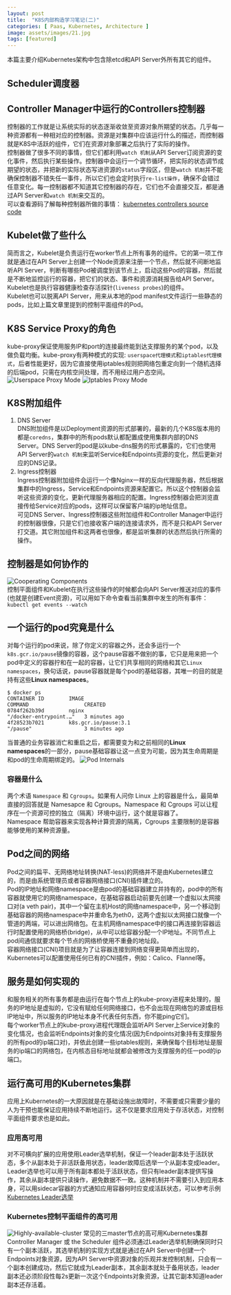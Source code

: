 ```yaml
---
layout: post
title:  "K8S内部构造学习笔记(二)"
categories: [ Paas, Kubernetes, Architecture ]
image: assets/images/21.jpg
tags: [featured]
---
```


本篇主要介绍Kubernetes架构中包含除etcd和API Server外所有其它的组件。

## Scheduler调度器

## Controller Manager中运行的Controllers控制器

控制器的工作就是让系统实际的状态逐渐收敛至资源对象所期望的状态。几乎每一种资源都有一种相对应的控制器。资源是对集群中应该运行什么的描述，而控制器就是K8S中活跃的组件，它们在资源对象部署之后执行了实际的操作。  
控制器做了很多不同的事情，但它们都利用`watch 机制`从API Server订阅资源的变化事件，然后执行某些操作。控制器中会运行一个调节循环，把实际的状态调节成期望的状态，并把新的实际状态写进资源的`status`字段区，但是`watch 机制`并不能确保控制器不错失任一事件，所以它们也会定时执行`re-list操作`，确保不会错过任意变化。每一控制器都不知道其它控制器的存在，它们也不会直接交互，都是通过API Server和`watch 机制`来交互的。  
可以查看源码了解每种控制器所做的事情：
[kubernetes controllers source code]( https://github.com/kubernetes/kubernetes/blob/master/pkg/controller)

## Kubelet做了些什么

简而言之，Kubelet是负责运行在worker节点上所有事务的组件。它的第一项工作就是通过在API Server上创建一个Node资源来注册一个节点，然后就不间断地监听API Server，判断有哪些Pod被调度到该节点上，启动这些Pod的容器，然后就是不断地监控运行的容器，把它们的状态、事件和资源消耗报告给API Server。Kubelet也是执行容器健康检查存活探针(`liveness probes`)的组件。  
Kubelet也可以脱离API Server，用来从本地的pod manifest文件运行一些静态的pods，比如上篇文章里提到的控制平面组件的Pod。

## K8S Service Proxy的角色

kube-proxy保证使用服务IP和port的连接最终能到达支撑服务的某个pod，以及做负载均衡。kube-proxy有两种模式的实现: `userspace代理模式`和`iptables代理模式`，后者性能更好，因为它直接使用iptables规则把网络包重定向到一个随机选择的后端pod，只需在内核空间处理，而不用经过用户态空间。
![Userspace Proxy Mode](/assets/images/kubernetes-kube-proxy-userspace.png)
![Iptables Proxy Mode](/assets/images/kubernetes-kube-proxy-iptables.png)

## K8S附加组件

1. DNS Server  
DNS附加组件是以Deployment资源的形式部署的，最新的几个K8S版本用的都是`coredns`，集群中的所有pods默认都配置成使用集群内部的DNS Server。DNS Server的pod是以kube-dns服务的形式暴露的，它们也使用API Server的`watch 机制`来监听Service和Endpoints资源的变化，然后更新对应的DNS记录。
2. Ingress控制器  
Ingress控制器附加组件会运行一个像Nginx一样的反向代理服务器，然后根据集群中的Ingress，Service和Endpoints资源来配置它。所以这个控制器会监听这些资源的变化，更新代理服务器相应的配置。Ingress控制器会把浏览直接传给Service对应的pods，这样可以保留客户端的ip地址信息。  
可见DNS Server、Ingress控制器这些附加组件和Controller Manager中运行的控制器很像，只是它们也接收客户端的连接请求外，而不是只和API Server打交道。其它附加组件和这两者也很像，都是监听集群的状态然后执行所需的操作。  

## 控制器是如何协作的

![Cooperating Components](/assets/images/kubernetes-components-cooperate.png)  
控制平面组件和Kubelet在执行这些操作的时候都会向API Server推送对应的事件(也就是创建Event资源)，可以用如下命令查看当前集群中发生的所有事件：`kubectl get events --watch`

## 一个运行的pod究竟是什么

对每个运行的pod来说，除了你定义的容器之外，还会多运行一个`k8s.gcr.io/pause`镜像的容器，这个pause容器不做别的事，它只是用来把一个pod中定义的容器拧和在一起的容器，让它们共享相同的网络和其它`Linux namespaces`，换句话说，pause容器就是每个pod的基础容器，其唯一的目的就是持有这些**Linux namespaces**。

```shell
$ docker ps
CONTAINER ID        IMAGE                                                                           COMMAND                  CREATED
0784f262b39d        nginx                                                                           "/docker-entrypoint.…"   3 minutes ago
4f28523b7021        k8s.gcr.io/pause:3.1                                                            "/pause"                 3 minutes ago
```

当普通的业务容器消亡和重启之后，都需要变为和之前相同的**Linux namespaces**的一部分，pause基础容器让这一点变为可能，因为其生命周期是和pod的生命周期绑定的。
![Pod Internals](/assets/images/kubernetes-pod-internals.png)

### 容器是什么

两个术语 `Namespace` 和 `Cgroups`。如果有人问你 Linux 上的容器是什么，最简单直接的回答就是 Namesapce 和 Cgroups。Namespace 和 Cgroups 可以让程序在一个资源可控的独立（隔离）环境中运行，这个就是容器了。  
Namespace 帮助容器来实现各种计算资源的隔离，Cgroups 主要限制的是容器能够使用的某种资源量。

## Pod之间的网络

Pod之间的扁平、无网络地址转换(NAT-less)的网络并不是由Kubernetes建立的，而是由系统管理员或者容器网络接口(CNI)插件建立的。  
Pod的IP地址和网络namespace是由pod的基础容器建立并持有的，pod中的所有容器就使用它的网络namespace，在基础容器启动前要先创建一个虚拟以太网接口对(a veth pair)，其中一个留在主机Host的网络namespace中，另一个移动到基础容器的网络namespace中并重命名为eth0，这两个虚拟以太网接口就像一个管道的两端，可以进出网络包。在主机网络namespace中的接口再连接到容器运行时配置使用的网络桥(bridge)，从中可以给容器分配一个IP地址。不同节点上pod间通信就要求每个节点的网络桥使用不重叠的地址段。  
容器网络接口(CNI)项目就是为了让容器连接到网络变得更简单而出现的，Kubernetes可以配置使用任何已有的CNI插件，例如：Calico、Flannel等。

## 服务是如何实现的

和服务相关的所有事务都是由运行在每个节点上的kube-proxy进程来处理的，服务的IP地址是虚拟的，它没有赋给任何网络接口，也不会出现在网络包的源或目标IP地址中，所以服务的IP地址本身不代表任何东西，你不能ping它们。  
每个worker节点上的kube-proxy进程代理既会监听API Server上Service对象的变化情况，也会监听Endpoints对象的变化情况(因为Endpoints对象持有支撑服务的所有pod的ip端口对)，并依此创建一些iptables规则，来确保每个目标地址是服务的ip端口的网络包，在内核态目标地址就都会被修改为支撑服务的任一pod的ip端口。

## 运行高可用的Kubernetes集群

应用上Kubernetes的一大原因就是在基础设施出故障时，不需要或只需要少量的人为干预也能保证应用持续不断地运行。这不仅是要求应用处于存活状态，对控制平面组件要求也是如此。

### 应用高可用

对不可横向扩展的应用使用Leader选举机制，保证一个leader副本处于活跃状态，多个从副本处于非活跃备用状态，leader故障后选举一个从副本变成leader。Leader选举也可以用于所有副本都处于活跃状态，但只有leader副本提供写操作，其余从副本提供只读操作，避免数据不一致。这种机制并不需要引入到应用本身，可以用sidecar容器的方式通知应用容器何时应变成活跃状态，可以参考示例[Kubernetes Leader选举](https://github.com/kubernetes/contrib/tree/master/election)

### Kubernetes控制平面组件的高可用

![Highly-available-cluster](/assets/images/highly-available-cluster-with-3-master-nodes.png)
常见的三master节点的高可用Kubernetes集群  
Controller Manager 或 the Scheduler 组件必须通过Leader选举机制确保同时只有一个副本活跃，其选举机制的实现方式就是通过在API Server中创建一个Endpoints对象资源，因为API Server中资源对象的乐观并发控制机制，只会有一个副本创建成功，然后它就成为Leader副本，其余副本就处于备用状态，leader副本还必须阶段性每2s更新一次这个Endpoints对象资源，让其它副本知道leader副本还存活着。
